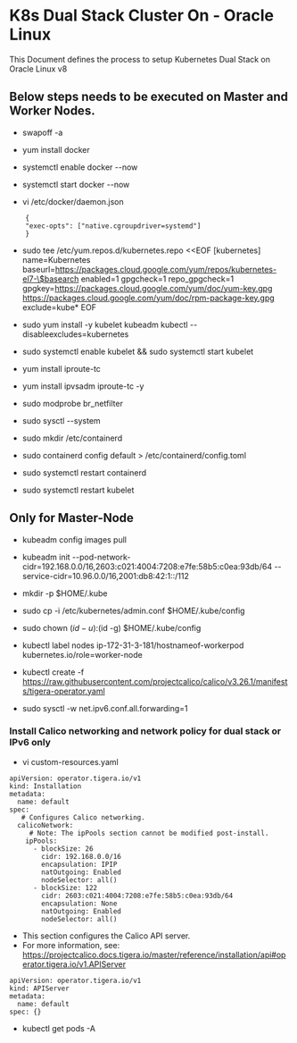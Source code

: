 # K8s Dual Stack Cluster On - Oracle Linux 

This Document defines the process to setup Kubernetes Dual Stack on Oracle Linux v8

## Below steps needs to be executed on Master and Worker Nodes. 

- swapoff -a
- yum install docker
- systemctl enable docker --now
- systemctl start docker --now
 
- vi /etc/docker/daemon.json
```
    {
    "exec-opts": ["native.cgroupdriver=systemd"]
    }
```

- sudo tee /etc/yum.repos.d/kubernetes.repo <<EOF
[kubernetes]
name=Kubernetes
baseurl=https://packages.cloud.google.com/yum/repos/kubernetes-el7-\$basearch
enabled=1
gpgcheck=1
repo_gpgcheck=1
gpgkey=https://packages.cloud.google.com/yum/doc/yum-key.gpg https://packages.cloud.google.com/yum/doc/rpm-package-key.gpg
exclude=kube*
EOF

- sudo yum install -y kubelet kubeadm kubectl --disableexcludes=kubernetes
- sudo systemctl enable kubelet && sudo systemctl start kubelet
 
- yum install iproute-tc
- yum install ipvsadm iproute-tc -y
 
- sudo modprobe br_netfilter
- sudo sysctl --system
- sudo mkdir /etc/containerd
- sudo containerd config default > /etc/containerd/config.toml
- sudo systemctl restart containerd
- sudo systemctl restart kubelet
 
## Only for Master-Node

- kubeadm config images pull
 
- kubeadm init --pod-network-cidr=192.168.0.0/16,2603:c021:4004:7208:e7fe:58b5:c0ea:93db/64 --service-cidr=10.96.0.0/16,2001:db8:42:1::/112
 
- mkdir -p $HOME/.kube
- sudo cp -i /etc/kubernetes/admin.conf $HOME/.kube/config
- sudo chown $(id -u):$(id -g) $HOME/.kube/config
 
- kubectl label nodes ip-172-31-3-181/hostnameof-workerpod kubernetes.io/role=worker-node
 
- kubectl create -f https://raw.githubusercontent.com/projectcalico/calico/v3.26.1/manifests/tigera-operator.yaml
 
- sudo sysctl -w net.ipv6.conf.all.forwarding=1
 
### Install Calico networking and network policy for dual stack or IPv6 only 

- vi custom-resources.yaml

```
apiVersion: operator.tigera.io/v1
kind: Installation
metadata:
  name: default
spec:
   # Configures Calico networking.
  calicoNetwork:
     # Note: The ipPools section cannot be modified post-install.
    ipPools:
      - blockSize: 26
        cidr: 192.168.0.0/16
        encapsulation: IPIP
        natOutgoing: Enabled
        nodeSelector: all()
      - blockSize: 122
        cidr: 2603:c021:4004:7208:e7fe:58b5:c0ea:93db/64
        encapsulation: None
        natOutgoing: Enabled
        nodeSelector: all()
```
 
- This section configures the Calico API server.
- For more information, see: https://projectcalico.docs.tigera.io/master/reference/installation/api#operator.tigera.io/v1.APIServer

```
apiVersion: operator.tigera.io/v1
kind: APIServer
metadata:
  name: default
spec: {}
```
- kubectl get pods -A 
